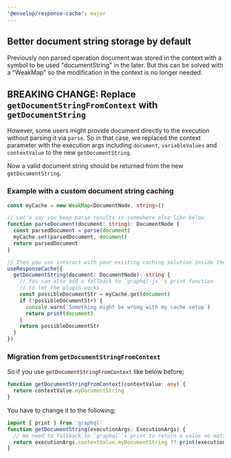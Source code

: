 ```yaml
---
'@envelop/response-cache': major
---
```


## Better document string storage by default

Previously non parsed operation document was stored in the context with a symbol to be used "documentString" in the later. But this can be solved with a "WeakMap" so the modification in the context is no longer needed.

## BREAKING CHANGE: Replace `getDocumentStringFromContext` with `getDocumentString`

However, some users might provide document directly to the execution without parsing it via `parse`. So in that case, we replaced the context parameter with the execution args including `document`, `variableValues` and `contextValue` to the new `getDocumentString`.

Now a valid document string should be returned from the new `getDocumentString`.

### Example with a custom document string caching

```ts
const myCache = new WeakMap<DocumentNode, string>()

// Let's say you keep parse results in somewhere else like below
function parseDocument(document: string): DocumentNode {
  const parsedDocument = parse(document)
  myCache.set(parsedDocument, document)
  return parsedDocument
}

// Then you can interact with your existing caching solution inside the response cache plugin like below
useResponseCache({
  getDocumentString(document: DocumentNode): string {
    // You can also add a fallback to `graphql-js`'s print function
    // to let the plugin works
    const possibleDocumentStr = myCache.get(document)
    if (!possibleDocumentStr) {
      console.warn(`Something might be wrong with my cache setup`)
      return print(document)
    }
    return possibleDocumentStr
  }
})
```

### Migration from `getDocumentStringFromContext`

So if you use `getDocumentStringFromContext` like below before;

```ts
function getDocumentStringFromContext(contextValue: any) {
  return contextValue.myDocumentString
}
```

You have to change it to the following;

```ts
import { print } from 'graphql'
function getDocumentString(executionArgs: ExecutionArgs) {
  // We need to fallback to `graphql`'s print to return a value no matter what.
  return executionArgs.contextValue.myDocumentString ?? print(executionArgs.document)
}
```
